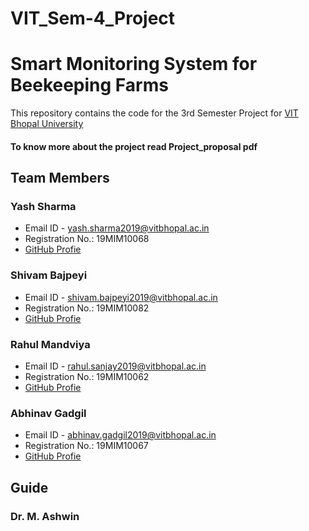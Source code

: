 # VIT_Sem-4_Project

# Smart Monitoring System for Beekeeping Farms

This repository contains the code for the 3rd Semester Project for [VIT Bhopal University](https://vitbhopal.ac.in/)
#### To know more about the project read Project_proposal pdf

## Team Members

### Yash Sharma
* Email ID - yash.sharma2019@vitbhopal.ac.in
* Registration No.: 19MIM10068
* [GitHub Profie](https://github.com/yash2arma/)

### Shivam Bajpeyi
* Email ID - shivam.bajpeyi2019@vitbhopal.ac.in
* Registration No.: 19MIM10082
* [GitHub Profie](https://github.com/Shivam-Bajpeyi)

### Rahul Mandviya
* Email ID - rahul.sanjay2019@vitbhopal.ac.in
* Registration No.: 19MIM10062
* [GitHub Profie](https://github.com/Rahulm0106)

### Abhinav Gadgil
* Email ID - abhinav.gadgil2019@vitbhopal.ac.in
* Registration No.: 19MIM10067
* [GitHub Profie](https://github.com/Abhigadgil15)

## Guide

### Dr. M. Ashwin
